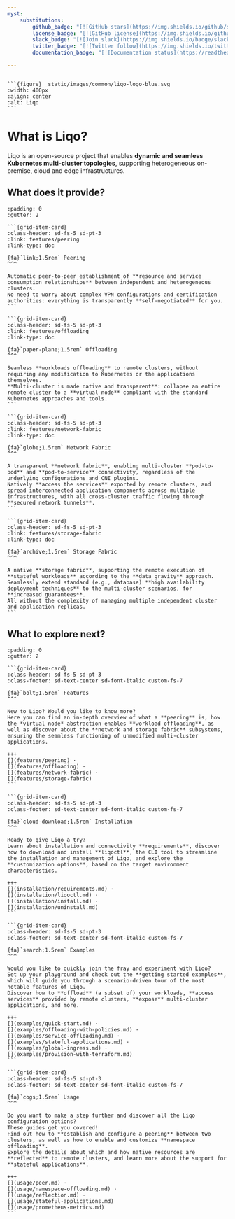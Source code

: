 ```yaml
---
myst:
    substitutions:
        github_badge: "[![GitHub stars](https://img.shields.io/github/stars/liqotech/liqo.svg?logo=github)](https://GitHub.com/liqotech/liqo/stargazers/)"
        license_badge: "[![GitHub license](https://img.shields.io/github/license/liqotech/liqo.svg)](https://github.com/liqotech/liqo/blob/master/LICENSE)"
        slack_badge: "[![Join slack](https://img.shields.io/badge/slack-liqo.io-blueviolet?logo=slack)](https://join.slack.com/t/liqo-io/shared_invite/zt-h20212gg-g24YvN6MKiD9bacFeqZttQ)"
        twitter_badge: "[![Twitter follow](https://img.shields.io/twitter/follow/liqo_io?style=flat&color=ff69b4&logo=twitter)](https://twitter.com/liqo_io)"
        documentation_badge: "[![Documentation status](https://readthedocs.org/projects/liqo/badge)](https://doc.liqo.io)"

---
```


<!-- markdownlint-disable first-line-h1 -->
<!-- Badges above the Liqo logo -->
```{centered} {{ github_badge }} {{ license_badge }} {{ slack_badge }} {{ twitter_badge }} {{ documentation_badge }}
```

<!-- Liqo logo image -->
````{cssclass} custom-logo-image
```{figure} _static/images/common/liqo-logo-blue.svg
:width: 400px
:align: center
:alt: Liqo
```
````

# What is Liqo?

Liqo is an open-source project that enables **dynamic and seamless Kubernetes multi-cluster topologies**, supporting heterogeneous on-premise, cloud and edge infrastructures.

## What does it provide?

````{grid} 1 1 1 2
:padding: 0
:gutter: 2

```{grid-item-card}
:class-header: sd-fs-5 sd-pt-3
:link: features/peering
:link-type: doc

{fa}`link;1.5rem` Peering
^^^

Automatic peer-to-peer establishment of **resource and service consumption relationships** between independent and heterogeneous clusters.
No need to worry about complex VPN configurations and certification authorities: everything is transparently **self-negotiated** for you.
```

```{grid-item-card}
:class-header: sd-fs-5 sd-pt-3
:link: features/offloading
:link-type: doc

{fa}`paper-plane;1.5rem` Offloading
^^^

Seamless **workloads offloading** to remote clusters, without requiring any modification to Kubernetes or the applications themselves.
**Multi-cluster is made native and transparent**: collapse an entire remote cluster to a **virtual node** compliant with the standard Kubernetes approaches and tools.
```

```{grid-item-card}
:class-header: sd-fs-5 sd-pt-3
:link: features/network-fabric
:link-type: doc

{fa}`globe;1.5rem` Network Fabric
^^^

A transparent **network fabric**, enabling multi-cluster **pod-to-pod** and **pod-to-service** connectivity, regardless of the underlying configurations and CNI plugins.
Natively **access the services** exported by remote clusters, and spread interconnected application components across multiple infrastructures, with all cross-cluster traffic flowing through **secured network tunnels**.
```

```{grid-item-card}
:class-header: sd-fs-5 sd-pt-3
:link: features/storage-fabric
:link-type: doc

{fa}`archive;1.5rem` Storage Fabric
^^^

A native **storage fabric**, supporting the remote execution of **stateful workloads** according to the **data gravity** approach.
Seamlessly extend standard (e.g., database) **high availability deployment techniques** to the multi-cluster scenarios, for **increased guarantees**.
All without the complexity of managing multiple independent cluster and application replicas.
```
````

## What to explore next?

````{grid} 1 1 1 2
:padding: 0
:gutter: 2

```{grid-item-card}
:class-header: sd-fs-5 sd-pt-3
:class-footer: sd-text-center sd-font-italic custom-fs-7

{fa}`bolt;1.5rem` Features
^^^

New to Liqo? Would you like to know more?
Here you can find an in-depth overview of what a **peering** is, how the *virtual node* abstraction enables **workload offloading**, as well as discover about the **network and storage fabric** subsystems, ensuring the seamless functioning of unmodified multi-cluster applications.

+++
[](features/peering) ·
[](features/offloading) ·
[](features/network-fabric) ·
[](features/storage-fabric)
```

```{grid-item-card}
:class-header: sd-fs-5 sd-pt-3
:class-footer: sd-text-center sd-font-italic custom-fs-7

{fa}`cloud-download;1.5rem` Installation
^^^

Ready to give Liqo a try?
Learn about installation and connectivity **requirements**, discover how to download and install **liqoctl**, the CLI tool to streamline the installation and management of Liqo, and explore the **customization options**, based on the target environment characteristics.

+++
[](installation/requirements.md) ·
[](installation/liqoctl.md) ·
[](installation/install.md) ·
[](installation/uninstall.md)
```

```{grid-item-card}
:class-header: sd-fs-5 sd-pt-3
:class-footer: sd-text-center sd-font-italic custom-fs-7

{fa}`search;1.5rem` Examples
^^^

Would you like to quickly join the fray and experiment with Liqo?
Set up your playground and check out the **getting started examples**, which will guide you through a scenario-driven tour of the most notable features of Liqo.
Discover how to **offload** (a subset of) your workloads, **access services** provided by remote clusters, **expose** multi-cluster applications, and more.

+++
[](examples/quick-start.md) ·
[](examples/offloading-with-policies.md) ·
[](examples/service-offloading.md) ·
[](examples/stateful-applications.md) ·
[](examples/global-ingress.md) ·
[](examples/provision-with-terraform.md)
```

```{grid-item-card}
:class-header: sd-fs-5 sd-pt-3
:class-footer: sd-text-center sd-font-italic custom-fs-7

{fa}`cogs;1.5rem` Usage
^^^

Do you want to make a step further and discover all the Liqo configuration options?
These guides get you covered!
Find out how to **establish and configure a peering** between two clusters, as well as how to enable and customize **namespace offloading**.
Explore the details about which and how native resources are **reflected** to remote clusters, and learn more about the support for **stateful applications**.

+++
[](usage/peer.md) ·
[](usage/namespace-offloading.md) ·
[](usage/reflection.md) ·
[](usage/stateful-applications.md)
[](usage/prometheus-metrics.md)
```
````
